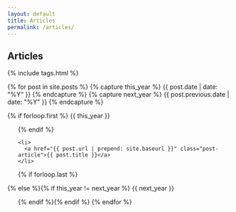 ```yaml
---
layout: default
title: Articles
permalink: /articles/
---
```


## Articles

{% include tags.html %}

{% for post in site.posts  %}
  {% capture this_year %}
    {{ post.date | date: "%Y" }}
  {% endcapture %}
  {% capture next_year %}
    {{ post.previous.date | date: "%Y" }}
  {% endcapture %}

  {% if forloop.first %}
  <span>{{ this_year }}</span>
  <ul>
  {% endif %}

    <li>
      <a href="{{ post.url | prepend: site.baseurl }}" class="post-article">{{ post.title }}</a>
    </li>

  {% if forloop.last %}
  </ul>
  {% else %}{% if this_year != next_year %}
  </ul>
  <span>{{ next_year }}</span>
  <ul>
  {% endif %}{% endif %}
{% endfor %}
